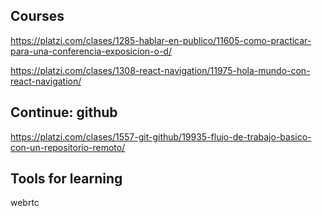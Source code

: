 ## Courses

https://platzi.com/clases/1285-hablar-en-publico/11605-como-practicar-para-una-conferencia-exposicion-o-d/

https://platzi.com/clases/1308-react-navigation/11975-hola-mundo-con-react-navigation/

## Continue: github

https://platzi.com/clases/1557-git-github/19935-flujo-de-trabajo-basico-con-un-repositorio-remoto/

## Tools for learning

webrtc
